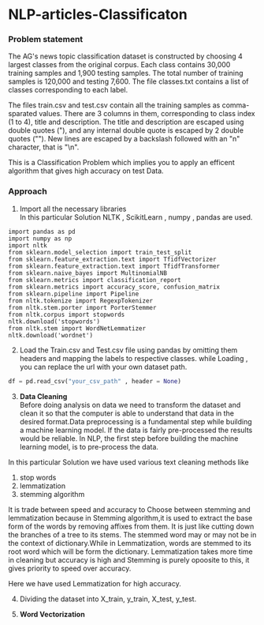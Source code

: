 # NLP-articles-Classificaton

### Problem statement

The AG's news topic classification dataset is constructed by choosing 4 largest classes from the original corpus. Each class contains 30,000 training samples and 1,900 testing samples. The total number of training samples is 120,000 and testing 7,600.
The file classes.txt contains a list of classes corresponding to each label.

The files train.csv and test.csv contain all the training samples as comma-sparated values. There are 3 columns in them, corresponding to class index (1 to 4), title and description. The title and description are escaped using double quotes ("), and any internal double quote is escaped by 2 double quotes (""). New lines are escaped by a backslash followed with an "n" character, that is "\n".

This is a Classification Problem which implies you to apply an efficent algorithm that gives high accuracy on test Data.


### Approach

1) Import all the necessary libraries</br>
In this particular Solution NLTK , ScikitLearn , numpy , pandas are used.
```
import pandas as pd
import numpy as np
import nltk
from sklearn.model_selection import train_test_split
from sklearn.feature_extraction.text import TfidfVectorizer
from sklearn.feature_extraction.text import TfidfTransformer
from sklearn.naive_bayes import MultinomialNB
from sklearn.metrics import classification_report
from sklearn.metrics import accuracy_score, confusion_matrix
from sklearn.pipeline import Pipeline
from nltk.tokenize import RegexpTokenizer
from nltk.stem.porter import PorterStemmer
from nltk.corpus import stopwords
nltk.download('stopwords')
from nltk.stem import WordNetLemmatizer 
nltk.download('wordnet')
```

2) Load the Train.csv and Test.csv file using pandas by omitting them headers and mapping the labels to respective classes. while Loading , you can replace the url with your own dataset path. 
``` python
df = pd.read_csv("your_csv_path" , header = None)
```

3) <b>Data Cleaning</b></br>
Before doing analysis on data we need to transform the dataset and clean it so that the computer is able to understand that data in the desired format.Data preprocessing is a fundamental step while building a machine learning model. If the data is fairly pre-processed the results would be reliable. In NLP, the first step before building the machine learning model, is to pre-process the data.

In this particular Solution we have used various text cleaning methods like </br>
1) stop words
2) lemmatization
3) stemming algorithm


It is trade between speed and accuracy to Choose between stemming and lemmatization because in Stemming algorithm,it is used to extract the base form of the words by removing affixes from them. It is just like cutting down the branches of a tree to its stems. The stemmed word may or may not be in the context of dictionary.While in Lemmatization, words are stemmed to its root word which will be form the dictionary. Lemmatization takes more time in cleaning but accuracy is high and Stemming is purely opoosite to this, it gives priority to speed over accuracy.

Here we have used Lemmatization for high accuracy.

4) Dividing the dataset into X_train, y_train, X_test, y_test.

5) <b>Word Vectorization</b>

